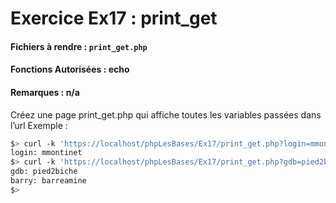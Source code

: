 # Exercice Ex17 : print_get
#### Fichiers à rendre : `print_get.php`
#### Fonctions Autorisées : echo
#### Remarques : n/a

Créez une page print_get.php qui affiche toutes les variables passées dans l’url
Exemple :

```bash
$> curl -k 'https://localhost/phpLesBases/Ex17/print_get.php?login=mmontinet'
login: mmontinet
$> curl -k 'https://localhost/phpLesBases/Ex17/print_get.php?gdb=pied2biche&barry=barreamine'
gdb: pied2biche
barry: barreamine
$>
```